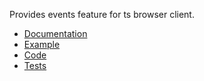 Provides events feature for ts browser client.  

- [Documentation](docs/event_emitter_documentation.md)
- [Example](client/example/game_events.ts)
- [Code](src/EventEmitter.ts)
- [Tests](tests/event_emitter.test.ts)
